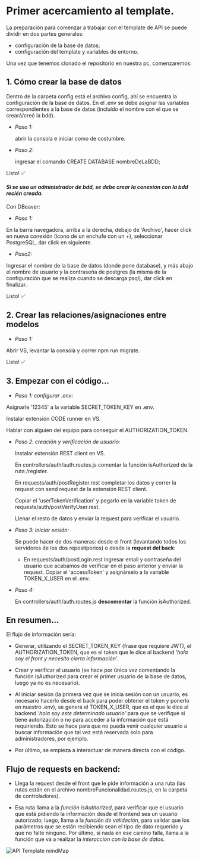 # Primer acercamiento al template.

La preparación para comenzar a trabajar con el template de API se puede dividir en dos partes generales:
- configuración de la base de datos;
- configuración del template y variables de entorno.

Una vez que tenemos clonado el repositorio en nuestra pc, comenzaremos: 
## 1. **Cómo crear la base de datos**

   Dentro de la carpeta config está el archivo config, ahí se encuentra la configuración de la base de datos. En el .env se debe asignar las variables correspondientes a la base de datos (incluído el nombre con el que se creará/creó la bdd).
   - *Paso 1:*
   
     abrir la consola e iniciar como de costumbre.
   - *Paso 2:*
   
     ingresar el comando CREATE DATABASE nombreDeLaBDD; 
     
   Listo! ✅

#### *Si se usa un administrador de bdd, se debe crear la conexión con la bdd recién creada.*

   Con DBeaver: 
   - *Paso 1:*

   En la barra navegadora, arriba a la derecha, debajo de 'Archivo', hacer click en nueva conexión (ícono de un enchufe con un +), seleccionar PostgreSQL, dar click en siguiente.
   - *Paso2:*

   Ingresar el nombre de la base de datos (donde pone database), y más abajo el nombre de usuario y la contraseña de postgres (la misma de la configuración que se realiza cuando se descarga psql), dar click en finalizar.
  
Listo! ✅

## 2. **Crear las relaciones/asignaciones entre modelos**

   - *Paso 1:*

   Abrir VS, levantar la consola y correr npm run migrate.

Listo! ✅


## 3. **Empezar con el código...**

   - *Paso 1: configurar .env:*

   Asignarle '12345' a la variable SECRET_TOKEN_KEY en .env.
   
   Instalar extensión CODE runner en VS.
   
   Hablar con alguien del equipo para conseguir el AUTHORIZATION_TOKEN.  

   - *Paso 2: creación y verificación de usuario:*

     Instalar extensión REST client en VS.
     
     En controllers/auth/auth.routes.js comentar la función isAuthorized de la ruta /register. 
     
     En requests/auth/postRegister.rest completar los datos y correr la request con send request de la extensión REST client.
     
     Copiar el 'userTokenVerification' y pegarlo en la variable token de requests/auth/postVerifyUser.rest.
     
     Llenar el resto de datos y enviar la request para verificar el usuario.

   - *Paso 3: iniciar sesión:*
   
     Se puede hacer de dos maneras: desde el front (levantando todos los servidores de los dos repositporios) o desde la **request del back**:

       - En requests/auth/postLogin.rest ingresar email y contraseña del usuario que acabamos de verificar en el paso anterior y enviar la request.
Copiar el 'accessToken' y asignárselo a la variable TOKEN_X_USER en el .env.

   - *Paso 4:*
   
     En controllers/auth/auth.routes.js **descomentar** la función isAuthorized.


## En resumen...

El flujo de información sería: 

- Generar, utilizando el SECRET_TOKEN_KEY (frase que requiere JWT), el AUTHORIZATION_TOKEN, que es el token que le dice al backend *'hola soy el front y necesito cierta información'*. 

- Crear y verificar el usuario (se hace por única vez comentando la función isAuthorized para crear el primer usuario de la base de datos, luego ya no es necesario).

- Al iniciar sesión (la primera vez que se inicia sesión con un usuario, es necesario hacerlo desde el back para poder obtener el token y ponerlo en nuestro .env), se genera el TOKEN_X_USER, que es el que le dice al backend *'hola soy este determinado usuario'* para que se verifique si tiene autorización o no para acceder a la información que está requiriendo. Esto se hace para que no pueda venir cualquier usuario a buscar información que tal vez está reservada solo para administradores, por ejemplo. 

- Por último, se empieza a interactuar de manera directa con el código.

## Flujo de requests en backend:

- Llega la request desde el front que le pide información a una ruta (las rutas están en el archivo nombreFuncionalidad.routes.js, en la carpeta de controladores).

- Esa ruta llama a la *función isAuthorized*, para verificar que el usuario que está pidiendo la información desde el frontend sea un usuario autorizado; 
luego, llama a la *función de validación*, para validar que los parámetros que se están recibiendo sean el tipo de dato requerido y que no falte ninguno. 
Por último, si nada en ese camino falla, llama a la función que va a realizar la *interacción con la base de datos*.

![API Template mindMap](https://user-images.githubusercontent.com/86272025/186935525-b0ff0a2c-9e70-4990-abe7-b3182fe8f7d9.png)

